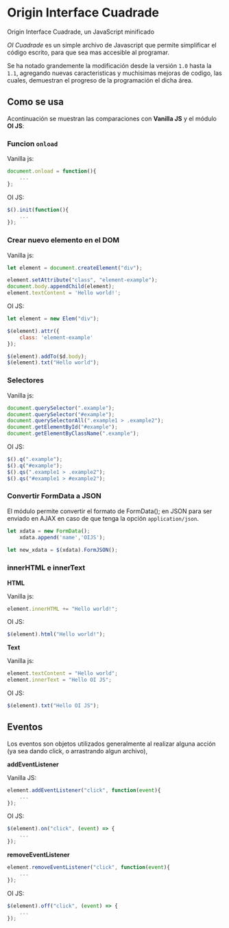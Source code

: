 # Origin Interface Cuadrade
Origin Interface Cuadrade, un JavaScript minificado

*OI Cuadrade* es un simple archivo de Javascript que permite simplificar el código escrito, para que sea mas accesible al programar.

Se ha notado grandemente la modificación desde la versión `1.0` hasta la `1.1`, agregando nuevas caracteristicas y muchisimas mejoras de codigo, las cuales, demuestran el progreso de la programación el dicha área.

## Como se usa

Acontinuación se muestran las comparaciones con **Vanilla JS** y el módulo **OI JS**:


### Funcion `onload`

Vanilla js:
```js
document.onload = function(){
	...
};
```

OI JS:
```js
$().init(function(){
	...
});
```



### Crear nuevo elemento en el DOM

Vanilla js:
```js
let element = document.createElement("div");

element.setAttribute("class", "element-example");
document.body.appendChild(element);
element.textContent = 'Hello world!';
```

OI JS:
```js
let element = new Elem("div");

$(element).attr({
	class: 'element-example'
});

$(element).addTo($d.body);
$(element).txt("Hello world");
```

### Selectores

Vanilla js:
```js
document.querySelector(".example");
document.querySelector("#example");
document.querySelectorAll(".example1 > .example2");
document.getElementById("#example");
document.getElementByClassName(".example");

```

OI JS:
```js
$().q(".example");
$().q("#example");
$().qs(".example1 > .example2");
$().qs("#example1 > #example2");
```

### Convertir FormData a JSON
El módulo permite convertir el formato de FormData(); en JSON para ser enviado en AJAX en caso de que tenga la opción `application/json`.

```js
let xdata = new FormData();
	xdata.append('name','OIJS');
	
let new_xdata = $(xdata).FormJSON();

```


### innerHTML e innerText

**HTML**

Vanilla js:
```js
element.innerHTML += "Hello world!";
```

OI JS:
```js
$(element).html("Hello world!");
```

**Text**

Vanilla js:
```js
element.textContent = "Hello world";
element.innerText = "Hello OI JS";
```

OI JS:
```js
$(element).txt("Hello OI JS");
```

## Eventos
Los eventos son objetos utilizados generalmente al realizar alguna acción (ya sea dando click, o arrastrando algun archivo),

**addEventListener**

Vanilla JS:
```js
element.addEventListener("click", function(event){
	...
});
```

OI JS:
```js
$(element).on("click", (event) => {
	...
});
```

**removeEventListener**

```js
element.removeEventListener("click", function(event){
	...
});
```

OI JS:
```js
$(element).off("click", (event) => {
	...
});
```
